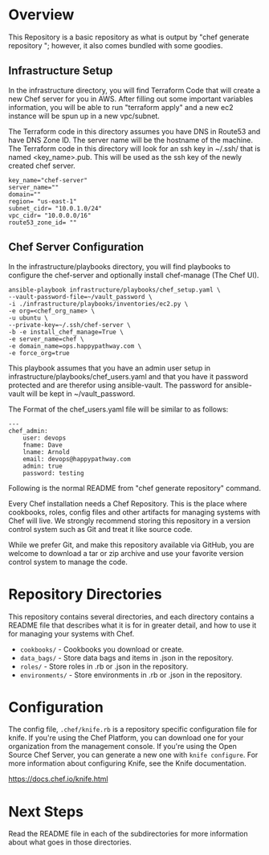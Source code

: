 # Overview

This Repository is a basic repository as what is output by "chef generate repository <name>"; however, it also comes bundled with some goodies.

## Infrastructure Setup
In the infrastructure directory, you will find Terraform Code that will create a new Chef server for you in AWS. After filling out some important variables information, you will be able to run "terraform apply" and a new ec2 instance will be spun up in a new vpc/subnet.

The Terraform code in this directory assumes you have DNS in Route53 and have DNS Zone ID. The server name will be the hostname of the machine.
The Terraform code in this directory will look for an ssh key in ~/.ssh/ that is named <key_name>.pub. This will be used as the ssh key of the newly created chef server.

	key_name="chef-server"
	server_name=""
	domain=""
	region= "us-east-1"
	subnet_cidr= "10.0.1.0/24"
	vpc_cidr= "10.0.0.0/16"
	route53_zone_id= ""

## Chef Server Configuration
In the infrastructure/playbooks directory, you will find playbooks to configure the chef-server and optionally install chef-manage (The Chef UI). 

	ansible-playbook infrastructure/playbooks/chef_setup.yaml \
	--vault-password-file=~/vault_password \
	-i ./infrastructure/playbooks/inventories/ec2.py \
	-e org=<chef_org_name> \
	-u ubuntu \
	--private-key=~/.ssh/chef-server \
	-b -e install_chef_manage=True \
	-e server_name=chef \
	-e domain_name=ops.happypathway.com \
	-e force_org=true

This playbook assumes that you have an admin user setup in infrastructure/playbooks/chef_users.yaml and that you have it password protected and are therefor using ansible-vault. The password for ansible-vault will be kept in ~/vault_password. 

The Format of the chef_users.yaml file will be similar to as follows:
	
	---
	chef_admin:
    	user: devops
    	fname: Dave
    	lname: Arnold
    	email: devops@happypathway.com
    	admin: true
    	password: testing


Following is the normal README from "chef generate repository" command.

Every Chef installation needs a Chef Repository. This is the place where cookbooks, roles, config files and other artifacts for managing systems with Chef will live. We strongly recommend storing this repository in a version control system such as Git and treat it like source code.

While we prefer Git, and make this repository available via GitHub, you are welcome to download a tar or zip archive and use your favorite version control system to manage the code.

# Repository Directories

This repository contains several directories, and each directory contains a README file that describes what it is for in greater detail, and how to use it for managing your systems with Chef.

- `cookbooks/` - Cookbooks you download or create.
- `data_bags/` - Store data bags and items in .json in the repository.
- `roles/` - Store roles in .rb or .json in the repository.
- `environments/` - Store environments in .rb or .json in the repository.

# Configuration

The config file, `.chef/knife.rb` is a repository specific configuration file for knife. If you're using the Chef Platform, you can download one for your organization from the management console. If you're using the Open Source Chef Server, you can generate a new one with `knife configure`. For more information about configuring Knife, see the Knife documentation.

<https://docs.chef.io/knife.html>

# Next Steps

Read the README file in each of the subdirectories for more information about what goes in those directories.
